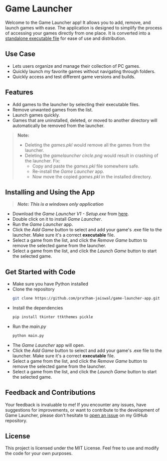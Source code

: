 # Game Launcher
Welcome to the Game Launcher app! It allows you to add, remove, and launch games with ease. The application is designed to simplify the process of accessing your games directly from one place. It is converted into a [standalone executable file](https://.com/pratham-jaiswal/game-launcher-app/releases/tag/Latest) for ease of use and distribution.

## Use Case
- Lets users organize and manage their collection of PC games.
- Quickly launch my favorite games without navigating through folders.
- Quickly access and test different game versions and builds.

## Features
- Add games to the launcher by selecting their executable files.
- Remove unwanted games from the list.
- Launch games quickly.
- Games that are uninstalled, deleted, or moved to another directory will automatically be removed from the launcher.

> **Note:**
> - Deleting the *games.pkl* would remove all the games from the launcher.
> - Deleting the *gamelauncher circle.png* would result in crashing of the launcher. Fix:
>   - Copy and paste the *games.pkl* file somewhere safe.
>   - Re-install the *Game Launcher* app.
>   - Now move the copied *games.pkl* in the installed directory.

## Installing and Using the App
> ***Note: This is a windows only application***
- Download the *Game Launcher V1 - Setup.exe* from [here](https://github.com/pratham-jaiswal/game-launcher-app/releases/tag/Latest).
- Double click on it to install *Game Launcher*.
- Run the *Game Launcher* app.
- Click the *Add Game* button to select and add your game's .exe file to the launcher. Make sure it's a correct **executable** file.
- Select a game from the list, and click the *Remove Game* button to remove the selected game from the launcher.
- Select a game from the list, and click the *Launch Game* button to start the selected game.

## Get Started with Code
- Make sure you have Python installed
- Clone the repository
    ```sh
    git clone https://github.com/pratham-jaiswal/game-launcher-app.git
    ```
- Install the dependencies
    ```sh
    pip install tkinter ttkthemes pickle
    ```
- Run the *main.py*
    ```sh
    python main.py
    ```
- The *Game Launcher* app will open.
- Click the *Add Game* button to select and add your game's .exe file to the launcher. Make sure it's a correct **executable** file.
- Select a game from the list, and click the *Remove Game* button to remove the selected game from the launcher.
- Select a game from the list, and click the *Launch Game* button to start the selected game.

## Feedback and Contributions
Your feedback is invaluable to me! If you encounter any issues, have suggestions for improvements, or want to contribute to the development of Game Launcher, please don't hesitate to [open an issue](https://github.com/pratham-jaiswal/game-launcher-app/issues) on my GitHub repository.

## License
This project is licensed under the MIT License. Feel free to use and modify the code for your own purposes.
